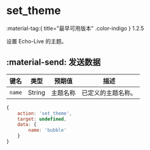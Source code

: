 # set_theme
:material-tag:{ title="最早可用版本" .color-indigo } <span class="text-version">1.2.5</span>

设置 Echo-Live 的主题。

## :material-send: 发送数据
| 键名 | 类型 | 预期值 | 描述 |
| - | - | - | - |
| `name` | String | 主题名称 | 已定义的主题名称。 |

``` javascript title="示例"
{
    action: 'set_theme',
    target: undefined,
    data: {
        name: 'bubble'
    }
}
```